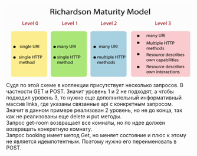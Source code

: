 ![img_3.png](img_3.png)
Судя по этой схеме в коллекции присутствует несколько запросов. В частности GET и POST. Значит уровень 1 и 2 не подходят, а чтобы подходил уровень 3, то нужно еще дополнительный информативный массив links, где указаны связанные api с конкретным запросом.   
Значит в данном примере реализован 2 уровень, но не до конца, так как не реализованы еще delete и put методы.   
Запрос get-room возвращает все комнаты, но по идее должен возвращать конкретную комнату.   
Запрос booking имеет метод Get, но меняет состояние и плюс к этому не является идемпотентным. Поэтому нужно его переименовать в POST.
